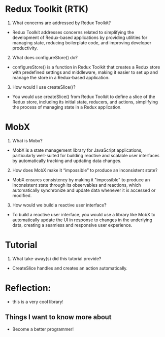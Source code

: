 # Redux Toolkit (RTK)  
1. What concerns are addressed by Redux Toolkit?
- Redux Toolkit addresses concerns related to simplifying the development of Redux-based applications by providing utilities for managing state, reducing boilerplate code, and improving developer productivity.
2. What does configureStore() do?
- configureStore() is a function in Redux Toolkit that creates a Redux store with predefined settings and middleware, making it easier to set up and manage the store in a Redux-based application.
3. How would I use createSlice()?
- You would use createSlice() from Redux Toolkit to define a slice of the Redux store, including its initial state, reducers, and actions, simplifying the process of managing state in a Redux application.

# MobX  
1. What is Mobx?
- MobX is a state management library for JavaScript applications, particularly well-suited for building reactive and scalable user interfaces by automatically tracking and updating data changes.
2. How does MobX make it “impossible” to produce an inconsistent state?
- MobX ensures consistency by making it "impossible" to produce an inconsistent state through its observables and reactions, which automatically synchronize and update data whenever it is accessed or modified.
3. How would we build a reactive user interface?
- To build a reactive user interface, you would use a library like MobX to automatically update the UI in response to changes in the underlying data, creating a seamless and responsive user experience.

# Tutorial  
1. What take-away(s) did this tutorial provide?
- CreateSlice handles and creates an action automatically.

# Reflection:  
- this is a very cool library!  

## Things I want to know more about  
- Become a better programmer!






